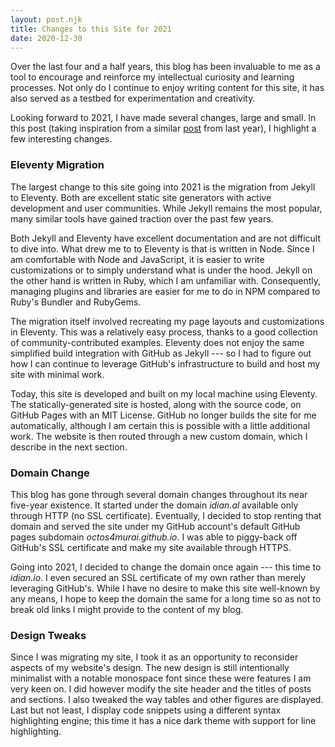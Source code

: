 ```yaml
---
layout: post.njk
title: Changes to this Site for 2021
date: 2020-12-30
---
```


Over the last four and a half years, this blog has been invaluable to me as a tool to encourage and reinforce my intellectual curiosity and learning processes. Not only do I continue to enjoy writing content for this site, it has also served as a testbed for experimentation and creativity.

Looking forward to 2021, I have made several changes, large and small. In this post (taking inspiration from a similar [post](/posts/2019/changes-to-this-site-for-2020/) from last year), I highlight a few interesting changes.

### Eleventy Migration

The largest change to this site going into 2021 is the migration from Jekyll to Eleventy. Both are excellent static site generators with active development and user communities. While Jekyll remains the most popular, many similar tools have gained traction over the past few years.

Both Jekyll and Eleventy have excellent documentation and are not difficult to dive into. What drew me to to Eleventy is that is written in Node. Since I am comfortable with Node and JavaScript, it is easier to write customizations or to simply understand what is under the hood. Jekyll on the other hand is written in Ruby, which I am unfamiliar with. Consequently, managing plugins and libraries are easier for me to do in NPM compared to Ruby's Bundler and RubyGems.

The migration itself involved recreating my page layouts and customizations in Eleventy. This was a relatively easy process, thanks to a good collection of community-contributed examples. Eleventy does not enjoy the same simplified build integration with GitHub as Jekyll --- so I had to figure out how I can continue to leverage GitHub's infrastructure to build and host my site with minimal work.

Today, this site is developed and built on my local machine using Eleventy. The statically-generated site is hosted, along with the source code, on GitHub Pages with an MIT License. GitHub no longer builds the site for me automatically, although I am certain this is possible with a little additional work. The website is then routed through a new custom domain, which I describe in the next section.

### Domain Change

This blog has gone through several domain changes throughout its near five-year existence. It started under the domain *idian.al* available only through HTTP (no SSL certificate). Eventually, I decided to stop renting that domain and served the site under my GitHub account's default GitHub pages subdomain *octos4murai.github.io*. I was able to piggy-back off GitHub's SSL certificate and make my site available through HTTPS.

Going into 2021, I decided to change the domain once again --- this time to *idian.io*. I even secured an SSL certificate of my own rather than merely leveraging GitHub's. While I have no desire to make this site well-known by any means, I hope to keep the domain the same for a long time so as not to break old links I might provide to the content of my blog.

### Design Tweaks

Since I was migrating my site, I took it as an opportunity to reconsider aspects of my website's design. The new design is still intentionally minimalist with a notable monospace font since these were features I am very keen on. I did however modify the site header and the titles of posts and sections. I also tweaked the way tables and other figures are displayed. Last but not least, I display code snippets using a different syntax highlighting engine; this time it has a nice dark theme with support for line highlighting.